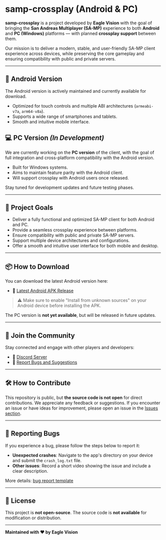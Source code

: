 # samp-crossplay (Android & PC)

**samp-crossplay** is a project developed by **Eagle Vision** with the goal of bringing the **San Andreas Multiplayer (SA-MP)** experience to both **Android** and **PC (Windows)** platforms — with planned **crossplay support** between them.

Our mission is to deliver a modern, stable, and user-friendly SA-MP client experience across devices, while preserving the core gameplay and ensuring compatibility with public and private servers.

---

## 📱 Android Version

The Android version is actively maintained and currently available for download.

- Optimized for touch controls and multiple ABI architectures (`armeabi-v7a`, `arm64-v8a`).
- Supports a wide range of smartphones and tablets.
- Smooth and intuitive mobile interface.

## 💻 PC Version *(In Development)*

We are currently working on the **PC version** of the client, with the goal of full integration and cross-platform compatibility with the Android version.

- Built for Windows systems.
- Aims to maintain feature parity with the Android client.
- Will support crossplay with Android users once released.

Stay tuned for development updates and future testing phases.

---

## 🎯 Project Goals

- Deliver a fully functional and optimized SA-MP client for both Android and PC.
- Provide a seamless crossplay experience between platforms.
- Ensure compatibility with public and private SA-MP servers.
- Support multiple device architectures and configurations.
- Offer a smooth and intuitive user interface for both mobile and desktop.

---

## 📦 How to Download

You can download the latest Android version here:

- 🔗 [Latest Android APK Release](https://github.com/samp-android/samp-android/releases/)

> ⚠ Make sure to enable "Install from unknown sources" on your Android device before installing the APK.

The PC version is **not yet available**, but will be released in future updates.

---

## 👥 Join the Community

Stay connected and engage with other players and developers:

- 💬 [Discord Server](https://discord.com/invite/CPpME3wY)
- 🐞 [Report Bugs and Suggestions](https://github.com/samp-android/samp-android/issues)

---

## 🛠️ How to Contribute

This repository is public, but **the source code is not open** for direct contributions. We appreciate any feedback or suggestions. If you encounter an issue or have ideas for improvement, please open an issue in the [Issues section](https://github.com/samp-android/samp-android/issues).

---

## 🚨 Reporting Bugs

If you experience a bug, please follow the steps below to report it:

- **Unexpected crashes**: Navigate to the app's directory on your device and submit the `crash_log.txt` file.
- **Other issues**: Record a short video showing the issue and include a clear description.

More details: [bug report template](https://github.com/samp-android/samp-android/issues/new?template=bug-report.md)

---

## 🔐 License

This project is **not open-source**. The source code is **not available** for modification or distribution.

---

**Maintained with ❤️ by Eagle Vision**
